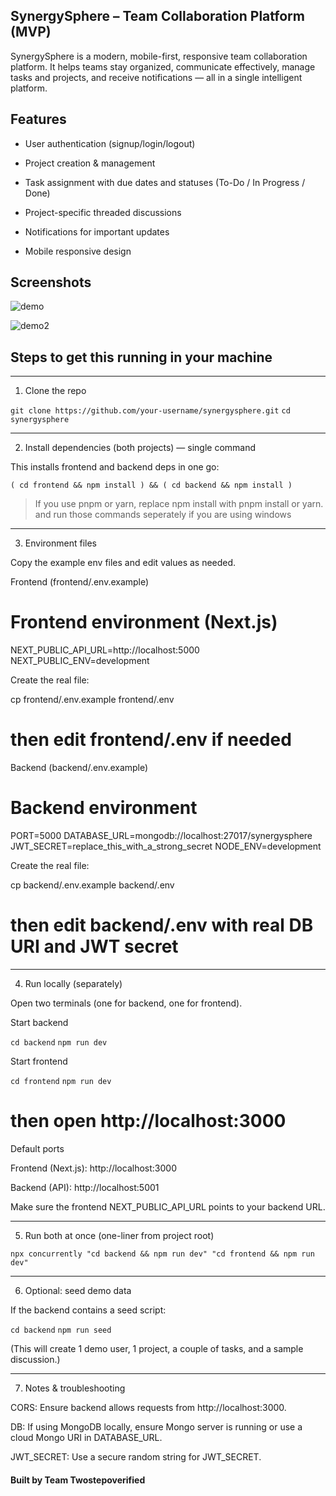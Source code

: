 
## SynergySphere – Team Collaboration Platform (MVP)

SynergySphere is a modern, mobile-first, responsive team collaboration platform. It helps teams stay organized, communicate effectively, manage tasks and projects, and receive notifications — all in a single intelligent platform.

## Features

- User authentication (signup/login/logout)

- Project creation & management

- Task assignment with due dates and statuses (To-Do / In Progress / Done)

- Project-specific threaded discussions

- Notifications for important updates

- Mobile  responsive design

## Screenshots

![demo](assets/demo.jpg)

![demo2](assets/demo2.jpg)

## Steps to get this running in your machine
---

1) Clone the repo

`git clone https://github.com/your-username/synergysphere.git`
`cd synergysphere`


---

2) Install dependencies (both projects) — single command

This installs frontend and backend deps in one go:

`( cd frontend && npm install ) && ( cd backend && npm install )`


> If you use pnpm or yarn, replace npm install with pnpm install or yarn. and run those commands seperately if you are using windows 


---

3) Environment files

Copy the example env files and edit values as needed.

Frontend (frontend/.env.example)

# Frontend environment (Next.js)
NEXT_PUBLIC_API_URL=http://localhost:5000
NEXT_PUBLIC_ENV=development

Create the real file:

cp frontend/.env.example frontend/.env
# then edit frontend/.env if needed

Backend (backend/.env.example)

# Backend environment
PORT=5000
DATABASE_URL=mongodb://localhost:27017/synergysphere
JWT_SECRET=replace_this_with_a_strong_secret
NODE_ENV=development

Create the real file:

cp backend/.env.example backend/.env
# then edit backend/.env with real DB URI and JWT secret


---

4) Run locally (separately)

Open two terminals (one for backend, one for frontend).

Start backend

`cd backend`
`npm run dev`

Start frontend

`cd frontend`
`npm run dev`
# then open http://localhost:3000

Default ports

Frontend (Next.js): http://localhost:3000

Backend (API): http://localhost:5001


Make sure the frontend NEXT_PUBLIC_API_URL points to your backend URL.


---

5) Run both at once (one-liner from project root)

`npx concurrently "cd backend && npm run dev" "cd frontend && npm run dev"`


---

6) Optional: seed demo data

If the backend contains a seed script:

`cd backend`
`npm run seed`

(This will create 1 demo user, 1 project, a couple of tasks, and a sample discussion.)


---

7) Notes & troubleshooting

CORS: Ensure backend allows requests from http://localhost:3000.

DB: If using MongoDB locally, ensure Mongo server is running or use a cloud Mongo URI in DATABASE_URL.

JWT_SECRET: Use a secure random string for JWT_SECRET.

#### Built by Team Twostepoverified